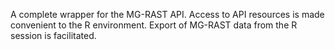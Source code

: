 A complete wrapper for the MG-RAST API. Access to API resources is made convenient to the R environment. Export of MG-RAST data from the R session is facilitated.
